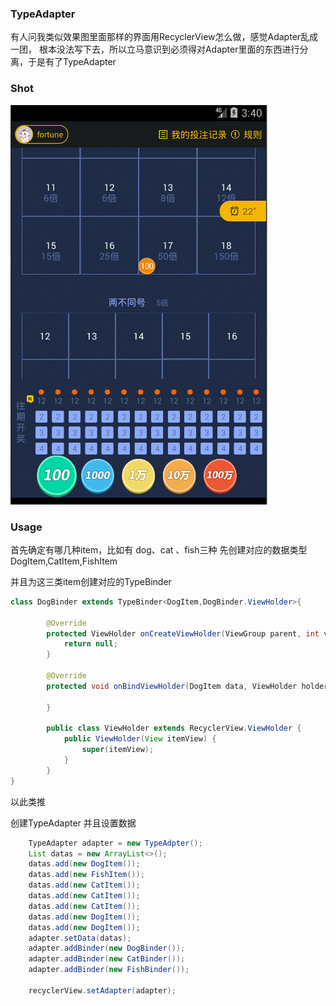 ### TypeAdapter
有人问我类似效果图里面那样的界面用RecyclerView怎么做，感觉Adapter乱成一团，
根本没法写下去，所以立马意识到必须得对Adapter里面的东西进行分离，于是有了TypeAdapter

### Shot
<img src="static/GIF.gif" width="411px" height="639px"/>

### Usage

首先确定有哪几种item，比如有 dog、cat 、fish三种
先创建对应的数据类型 DogItem,CatItem,FishItem

并且为这三类item创建对应的TypeBinder

```java
class DogBinder extends TypeBinder<DogItem,DogBinder.ViewHolder>{

        @Override
        protected ViewHolder onCreateViewHolder(ViewGroup parent, int viewType) {
            return null;
        }
    
        @Override
        protected void onBindViewHolder(DogItem data, ViewHolder holder) {
    
        }
    
        public class ViewHolder extends RecyclerView.ViewHolder {
            public ViewHolder(View itemView) {
                super(itemView);
            }
        }
}
```
以此类推

创建TypeAdapter 并且设置数据
```java
    TypeAdapter adapter = new TypeAdpter();
    List datas = new ArrayList<>();
    datas.add(new DogItem());
    datas.add(new FishItem());
    datas.add(new CatItem());
    datas.add(new CatItem());
    datas.add(new CatItem());
    datas.add(new DogItem());
    datas.add(new DogItem());
    adapter.setData(datas);
    adapter.addBinder(new DogBinder());
    adapter.addBinder(new CatBinder());
    adapter.addBinder(new FishBinder());
    
    recyclerView.setAdapter(adapter);
```